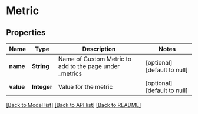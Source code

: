 # Metric
## Properties

| Name | Type | Description | Notes |
|------------ | ------------- | ------------- | -------------|
| **name** | **String** | Name of Custom Metric to add to the page under _metrics | [optional] [default to null] |
| **value** | **Integer** | Value for the metric | [optional] [default to null] |

[[Back to Model list]](../README.md#documentation-for-models) [[Back to API list]](../README.md#documentation-for-api-endpoints) [[Back to README]](../README.md)

